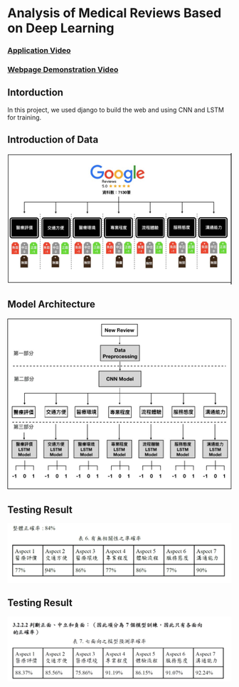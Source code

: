 # Analysis of Medical Reviews Based on Deep Learning

### [Application Video](https://youtu.be/rQpl_qYP_lc/ "Title")  
### [Webpage Demonstration Video](https://youtu.be/NPB3eozivJQ/ "Title")  

## Intorduction
In this project, we used django to build the web and using CNN and LSTM for training.

## Introduction of Data
![](/images/data_intro.jpg)

## Model Architecture
![](/images/model_architecture.jpg)

## Testing Result
![](/images/Accracy_1.jpg)

## Testing Result
![](/images/Accracy_2.jpg)  

